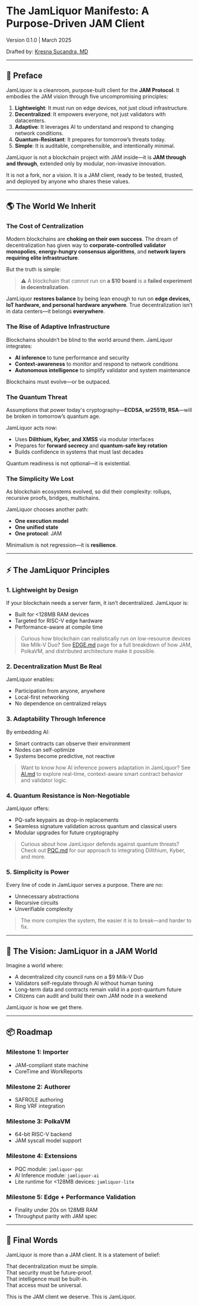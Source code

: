 # **The JamLiquor Manifesto: A Purpose-Driven JAM Client**

Version 0.1.0 | March 2025  

Drafted by: [Kresna Sucandra, MD](https://github.com/SHA888)

---

## **📜 Preface**

JamLiquor is a cleanroom, purpose-built client for the **JAM Protocol**. It embodies the JAM vision through five uncompromising principles:

1. **Lightweight**: It must run on edge devices, not just cloud infrastructure.
2. **Decentralized**: It empowers everyone, not just validators with datacenters.
3. **Adaptive**: It leverages AI to understand and respond to changing network conditions.
4. **Quantum-Resistant**: It prepares for tomorrow’s threats today.
5. **Simple**: It is auditable, comprehensible, and intentionally minimal.

JamLiquor is not a blockchain project with JAM inside—it is **JAM through and through**, extended only by modular, non-invasive innovation.

It is not a fork, nor a vision. It is a JAM client, ready to be tested, trusted, and deployed by anyone who shares these values.

---

## **🌎 The World We Inherit**

### **The Cost of Centralization**
Modern blockchains are **choking on their own success**. The dream of decentralization has given way to **corporate-controlled validator monopolies**, **energy-hungry consensus algorithms**, and **network layers requiring elite infrastructure**.

But the truth is simple:

> ⚠️ A blockchain that _cannot_ run on **a $10 board** is a **failed experiment in decentralization**.

JamLiquor **restores balance** by being lean enough to run on **edge devices, IoT hardware, and personal hardware anywhere**. True decentralization isn’t in data centers—it belongs **everywhere**.

### **The Rise of Adaptive Infrastructure**
Blockchains shouldn’t be blind to the world around them. JamLiquor integrates:
- **AI inference** to tune performance and security
- **Context-awareness** to monitor and respond to network conditions
- **Autonomous intelligence** to simplify validator and system maintenance

Blockchains must evolve—or be outpaced.

### **The Quantum Threat**
Assumptions that power today's cryptography—**ECDSA, sr25519, RSA**—will be broken in tomorrow’s quantum age.

JamLiquor acts now:
- Uses **Dilithium, Kyber, and XMSS** via modular interfaces
- Prepares for **forward secrecy** and **quantum-safe key rotation**
- Builds confidence in systems that must last decades

Quantum readiness is not optional—it is existential.

### **The Simplicity We Lost**
As blockchain ecosystems evolved, so did their complexity: rollups, recursive proofs, bridges, multichains.

JamLiquor chooses another path:
- **One execution model**
- **One unified state**
- **One protocol**: JAM

Minimalism is not regression—it is **resilience**.

---

## **⚡ The JamLiquor Principles**

### **1. Lightweight by Design**
If your blockchain needs a server farm, it isn’t decentralized. JamLiquor is:
- Built for <128MB RAM devices
- Targeted for RISC-V edge hardware
- Performance-aware at compile time

> Curious how blockchain can realistically run on low-resource devices like Milk-V Duo? See [EDGE.md](./EDGE.md) page for a full breakdown of how JAM, PolkaVM, and distributed architecture make it possible.

### **2. Decentralization Must Be Real**
JamLiquor enables:
- Participation from anyone, anywhere
- Local-first networking
- No dependence on centralized relays

### **3. Adaptability Through Inference**
By embedding AI:
- Smart contracts can observe their environment
- Nodes can self-optimize
- Systems become predictive, not reactive

> Want to know how AI inference powers adaptation in JamLiquor? See [AI.md](./AI.md) to explore real-time, context-aware smart contract behavior and validator logic.

### **4. Quantum Resistance is Non-Negotiable**
JamLiquor offers:
- PQ-safe keypairs as drop-in replacements
- Seamless signature validation across quantum and classical users
- Modular upgrades for future cryptography

> Curious about how JamLiquor defends against quantum threats? Check out [PQC.md](./PQC.md) for our approach to integrating Dilithium, Kyber, and more.

### **5. Simplicity is Power**
Every line of code in JamLiquor serves a purpose. There are no:
- Unnecessary abstractions
- Recursive circuits
- Unverifiable complexity

> The more complex the system, the easier it is to break—and harder to fix.

---

## **🌌 The Vision: JamLiquor in a JAM World**

Imagine a world where:
- A decentralized city council runs on a $9 Milk-V Duo
- Validators self-regulate through AI without human tuning
- Long-term data and contracts remain valid in a post-quantum future
- Citizens can audit and build their own JAM node in a weekend

JamLiquor is how we get there.

---

## **📦 Roadmap**

### Milestone 1: **Importer**
- JAM-compliant state machine
- CoreTime and WorkReports

### Milestone 2: **Authorer**
- SAFROLE authoring
- Ring VRF integration

### Milestone 3: **PolkaVM**
- 64-bit RISC-V backend
- JAM syscall model support

### Milestone 4: **Extensions**
- PQC module: `jamliquor-pqc`
- AI Inference module: `jamliquor-ai`
- Lite runtime for <128MB devices: `jamliquor-lite`

### Milestone 5: **Edge + Performance Validation**
- Finality under 20s on 128MB RAM
- Throughput parity with JAM spec

---

## **🚀 Final Words**

JamLiquor is more than a JAM client. It is a statement of belief:

That decentralization must be simple.  
That security must be future-proof.  
That intelligence must be built-in.  
That access must be universal.

This is the JAM client we deserve. This is JamLiquor.

